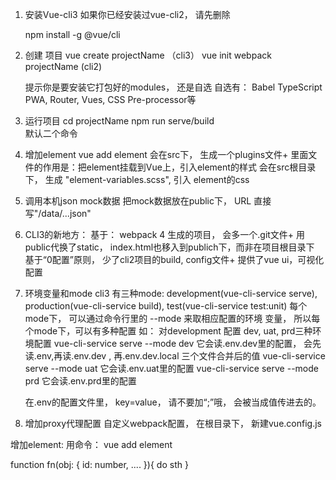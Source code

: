 1. 安装Vue-cli3
	如果你已经安装过vue-cli2， 请先删除

	npm install -g @vue/cli
2. 创建 项目
	vue create projectName （cli3）
	vue init webpack projectName (cli2)
	
	提示你是要安装它打包好的modules， 还是自选
	自选有： Babel TypeScript  PWA,  Router,  Vues, CSS Pre-processor等
3. 运行项目
	cd projectName
	npm run serve/build  
	默认二个命令

4. 增加element
	vue add element
	会在src下， 生成一个plugins文件+  里面文件的作用是：把element挂载到Vue上，引入element的样式 
	会在src根目录下， 生成 "element-variables.scss", 引入 element的css


5. 调用本机json mock数据
	把mock数据放在public下， URL 直接写"/data/...json"


6. CLI3的新地方：
	基于： webpack 4
	生成的项目， 会多一个.git文件+
	用public代换了static， index.html也移入到publich下，而非在项目根目录下
	基于“0配置”原则， 少了cli2项目的build, config文件+
	提供了vue ui，可视化配置

7. 环境变量和mode
	cli3 有三种mode:  development(vue-cli-service serve), production(vue-cli-service build), test(vue-cli-service test:unit)
	每个mode下， 可以通过命令行里的 --mode 来取相应配置的环境 变量， 所以每个mode下，可以有多种配置
	如： 对development 配置 dev,  uat, prd三种环境配置
	vue-cli-service serve --mode dev    它会读.env.dev里的配置， 会先读.env,再读.env.dev , 再.env.dev.local 三个文件合并后的值
	vue-cli-service serve --mode uat    它会读.env.uat里的配置
	vue-cli-service serve --mode prd    它会读.env.prd里的配置

	在.env的配置文件里， key=value， 请不要加“;”哦， 会被当成值传进去的。


8. 增加proxy代理配置
	自定义webpack配置， 在根目录下， 新建vue.config.js
	










增加element:
用命令： vue add element

function fn(obj: {
	id: number,
	....
}){
	do sth
}